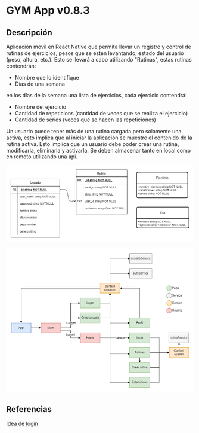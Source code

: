 # GYM App v0.8.3

## Descripción

Aplicación movil en React Native que permita llevar un registro y control de rutinas de ejercicios, pesos que se estén levantando, estado del usuario (peso, altura, etc.).
Esto se llevará a cabo utilizando "Rutinas", estas rutinas contendrán:

- Nombre que lo identifique
- Días de una semana

en los días de la semana una lista de ejercicios, cada ejercicio contendrá:

- Nombre del ejercicio
- Cantidad de repeticions (cantidad de veces que se realiza el ejercicio)
- Cantidad de series (veces que se hacen las repeticiones)

Un usuario puede tener más de una rutina cargada pero solamente una activa, esto implica que al iniciar la aplicación se muestre el contenido de la rutina activa. Esto implica que un usuario debe poder crear una rutina, modificarla, eliminarla y activarla. Se deben almacenar tanto en local como en remoto utilizando una api.

![Diagrama BD](https://github.com/Elias288/Gym_App/blob/master/assets/gymDiagram.drawio.png)

![Proyect flow](https://github.com/Elias288/Gym_App/blob/master/assets/gymFlow.drawio.png)

## Referencias

[Idea de login](https://i.pinimg.com/originals/bf/d5/70/bfd57007adc74d24e9a20212cc074295.png)
